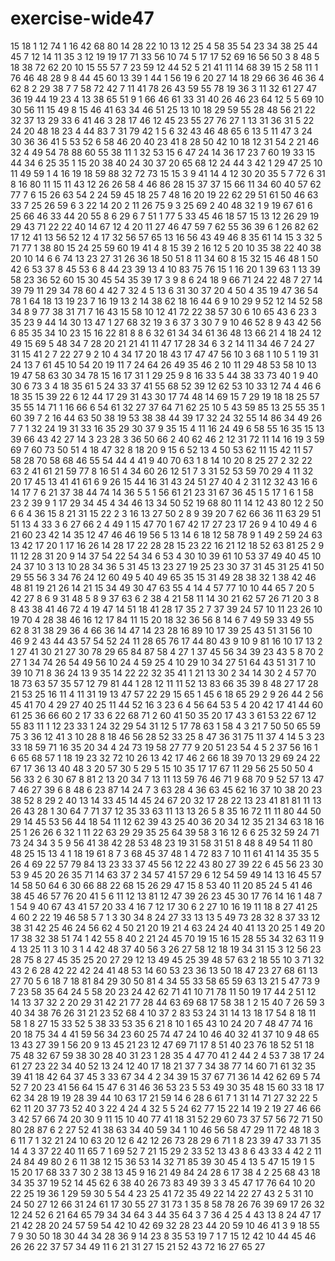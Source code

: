# exercise-wide47
15
18
1
12
74
1
16
42
68
80
14
28
22
10
13
12
25
4
58
35
54
23
34
38
25
44
45
7
12
14
11
35
3
12
19
19
17
71
33
56
10
74
5
17
17
52
69
16
56
50
3
8
48
5
18
38
72
62
20
10
15
55
57
7
23
59
12
44
52
5
21
41
11
14
68
39
15
2
58
11
1
76
46
48
28
9
8
44
45
60
13
39
1
44
1
56
19
6
20
27
14
18
29
66
36
46
36
4
62
8
2
29
38
7
7
58
72
42
7
11
41
78
26
43
59
55
78
19
36
3
11
32
61
27
47
36
19
44
19
23
4
13
38
65
51
9
1
66
46
61
33
31
40
26
46
23
64
12
5
5
69
10
30
56
11
15
49
8
15
46
41
63
34
46
51
25
13
10
18
29
59
55
28
48
56
21
22
32
37
13
29
33
6
41
46
3
28
17
46
12
45
23
55
27
76
27
1
13
31
36
31
5
22
24
20
48
18
23
4
44
83
7
31
79
42
1
5
6
32
43
46
48
65
6
13
5
11
47
3
24
30
36
36
41
5
53
52
6
58
46
20
40
23
41
8
28
50
42
10
18
12
31
54
2
21
46
32
4
49
54
78
88
60
55
38
11
1
32
53
15
6
47
24
14
36
17
23
7
60
19
33
15
44
34
6
25
35
1
15
20
38
40
24
30
37
20
65
68
12
24
44
3
42
1
29
47
25
10
11
49
59
1
4
16
19
18
59
88
32
72
73
15
15
3
9
41
14
4
12
30
20
35
5
7
72
6
31
8
16
80
11
15
11
43
12
26
26
58
4
46
86
28
15
37
37
15
66
11
34
60
40
57
62
77
7
6
15
26
63
54
2
24
59
45
18
25
7
48
16
20
19
22
62
29
51
61
50
46
63
33
7
25
26
59
6
3
22
14
20
2
11
26
75
9
3
25
69
2
40
48
32
1
9
19
67
61
6
25
66
46
33
44
20
55
8
6
29
6
7
51
1
77
5
33
45
46
18
57
15
13
12
26
29
19
29
43
71
22
22
40
14
67
12
4
20
11
27
46
47
59
7
62
55
36
39
6
1
26
82
62
17
12
41
13
56
52
12
4
17
32
56
57
65
13
16
56
43
49
46
8
35
61
14
15
3
32
5
71
77
1
38
80
15
24
25
59
60
19
41
4
8
15
39
2
16
12
5
20
10
35
38
22
40
38
20
10
14
6
6
74
13
23
27
31
26
36
18
50
51
8
11
34
60
8
15
32
15
46
48
1
50
42
6
53
37
8
45
53
6
8
44
23
39
13
4
10
83
75
76
15
1
16
20
1
39
63
1
13
39
58
23
36
52
60
15
30
45
54
35
39
17
3
9
8
6
24
18
9
66
71
24
22
48
7
27
14
39
79
11
29
34
78
60
4
42
7
32
4
5
13
6
31
30
37
20
4
50
4
35
19
47
36
54
78
1
64
18
13
19
23
7
16
19
13
2
14
38
62
18
16
44
6
9
10
29
9
52
12
14
52
58
34
8
9
77
38
31
71
7
16
43
15
58
10
12
41
72
22
38
57
30
6
10
65
43
6
23
3
35
23
9
44
14
30
13
47
1
27
68
32
19
3
6
37
3
30
7
9
10
46
52
8
9
43
42
56
6
85
35
34
10
23
15
16
22
81
8
8
6
32
61
34
34
61
36
48
13
66
21
4
18
24
12
49
15
69
5
48
34
7
28
20
21
21
41
11
47
17
28
34
6
3
2
14
11
34
46
7
24
27
31
15
41
2
7
22
27
9
2
10
4
34
17
20
18
43
17
47
47
56
10
3
68
1
10
5
1
19
31
24
13
7
61
45
10
54
20
19
11
7
24
64
26
49
35
46
2
10
11
29
48
53
58
10
13
19
47
58
63
30
34
78
15
16
17
31
1
29
25
9
8
16
33
5
44
38
33
73
40
1
9
40
30
6
73
3
4
18
35
61
5
24
33
37
41
55
68
52
39
12
62
53
10
33
12
74
4
46
6
18
35
15
39
22
6
12
44
17
29
31
43
30
17
74
48
14
69
15
7
29
19
18
18
25
57
35
55
14
71
1
16
66
6
54
61
32
27
37
64
71
62
25
10
5
43
59
85
13
25
55
35
1
60
39
7
2
16
44
63
50
38
19
53
38
38
44
39
17
32
24
32
55
14
86
34
49
26
7
7
1
32
24
19
31
33
16
35
29
30
37
9
35
15
4
11
16
24
49
6
58
55
16
35
15
13
39
66
43
42
27
14
3
23
28
3
36
50
66
2
40
62
46
2
12
31
72
11
14
16
19
3
59
69
7
60
73
50
51
4
18
47
32
8
18
20
9
15
6
52
13
4
50
53
62
11
15
42
11
57
58
28
70
58
68
46
55
54
44
4
41
9
40
70
63
1
8
14
10
20
8
25
27
2
32
22
63
2
41
61
21
59
77
8
16
51
4
34
60
26
12
51
7
3
31
52
53
59
70
29
4
11
32
20
17
45
13
41
41
61
6
9
26
15
44
16
31
43
24
51
27
40
4
2
31
12
32
43
16
6
14
17
7
6
21
37
38
44
74
14
36
5
5
1
56
61
21
23
31
67
36
45
1
5
17
1
6
1
58
23
2
39
9
1
17
29
34
45
4
34
46
13
34
50
52
19
68
80
11
14
12
43
80
12
2
50
6
6
4
36
15
8
21
31
15
22
2
3
16
13
27
50
2
8
9
39
20
7
62
66
36
11
63
29
51
51
13
4
33
3
6
27
66
2
4
49
1
15
47
70
1
67
42
17
27
23
17
26
9
4
10
49
4
6
21
60
23
42
14
35
12
47
46
46
19
56
5
13
14
6
18
12
58
78
9
1
49
2
59
24
63
13
42
17
20
1
17
16
26
14
28
17
22
28
28
15
23
22
16
21
12
18
52
63
81
25
2
9
11
12
28
31
20
9
14
37
54
22
54
34
6
53
4
30
10
39
61
10
53
37
49
40
45
10
24
37
10
3
13
10
28
34
36
5
31
45
13
23
27
19
25
23
30
37
31
45
31
25
41
50
29
55
56
3
34
76
24
12
60
49
5
40
49
65
35
15
31
49
28
38
32
1
38
42
46
48
81
19
21
26
14
21
15
34
49
30
47
63
55
4
14
4
57
77
10
10
44
65
7
20
5
42
27
8
6
9
31
48
5
8
9
37
63
6
2
38
4
21
58
11
14
30
21
62
57
26
71
20
3
8
8
43
38
41
46
72
4
19
47
14
51
18
41
28
17
35
2
7
37
39
24
57
10
11
23
26
10
19
70
4
28
38
46
16
12
17
84
11
15
20
18
32
36
56
8
14
6
7
49
59
33
49
55
62
8
31
38
29
36
4
66
36
14
47
14
23
28
16
89
10
17
39
25
43
51
31
56
10
46
9
2
43
44
43
57
54
52
24
11
28
65
76
17
44
80
43
9
10
9
81
16
10
17
13
2
1
27
41
30
21
27
30
78
29
65
84
87
58
4
27
1
37
45
56
34
39
23
43
5
8
70
2
27
1
34
74
26
54
49
56
10
24
4
59
25
4
10
29
10
34
27
51
64
43
51
31
7
10
39
10
71
8
36
24
13
9
35
14
22
22
32
35
41
1
21
13
30
2
34
14
30
2
4
57
70
18
73
63
57
35
57
12
79
81
44
1
28
12
11
11
52
13
83
66
35
39
8
48
27
17
28
21
53
25
16
11
4
11
31
19
13
47
57
22
29
15
65
1
45
6
18
65
29
2
9
26
44
2
56
45
41
70
4
29
27
40
25
11
44
52
16
3
23
6
4
56
64
53
5
4
20
42
17
41
44
60
61
25
36
66
60
2
17
33
6
22
68
71
2
60
41
50
35
20
17
43
3
61
53
22
67
12
55
83
11
1
12
23
33
1
24
32
29
54
31
12
5
17
78
63
1
58
4
3
21
7
50
50
65
59
75
3
36
12
41
3
10
28
8
18
46
56
28
52
33
25
8
47
36
31
75
11
37
4
14
5
3
23
33
18
59
71
16
35
20
34
4
24
73
19
58
27
77
9
20
51
23
54
4
5
2
37
56
16
1
6
65
68
57
1
18
19
23
32
72
10
26
13
42
17
46
2
66
18
39
70
13
29
69
24
22
67
17
36
13
40
48
3
20
57
30
5
29
5
15
10
35
17
17
67
11
29
56
25
50
50
4
56
33
2
6
30
67
8
81
2
13
20
34
7
13
11
13
59
76
46
71
9
68
70
9
52
57
13
47
7
46
27
39
6
8
48
6
23
87
14
24
7
3
63
28
4
36
63
45
62
16
37
10
38
20
23
38
52
8
29
2
40
13
14
33
45
14
45
24
67
20
32
17
28
22
13
23
41
81
81
11
13
26
43
28
1
30
64
7
71
37
12
35
33
63
11
13
13
26
5
8
35
16
72
11
11
80
44
50
29
14
45
53
56
44
18
54
11
12
62
39
43
25
40
36
20
34
12
35
21
34
63
18
16
25
1
26
26
6
32
1
11
22
63
29
29
35
25
64
39
58
3
16
12
6
6
25
32
59
24
71
73
24
34
3
5
9
56
41
38
42
28
53
48
23
19
31
58
31
51
8
48
8
49
54
11
80
48
25
15
13
4
1
18
19
61
8
7
3
68
45
37
48
1
4
72
83
7
10
11
61
41
14
35
35
5
26
4
69
22
57
79
84
13
23
33
37
45
56
12
22
43
80
27
39
22
6
45
56
23
30
53
9
45
20
26
35
71
14
63
37
2
34
57
41
57
29
6
12
54
59
49
14
13
16
45
57
14
58
50
64
6
30
66
88
22
68
15
26
29
47
15
8
53
40
11
20
85
24
5
41
46
38
45
46
57
76
20
41
5
6
11
12
13
81
12
47
39
26
23
45
30
17
76
14
16
1
48
7
1
54
9
40
67
43
41
57
20
33
4
16
7
12
17
30
6
2
27
10
16
19
11
18
8
27
41
25
4
60
2
22
19
46
58
5
7
1
3
30
34
8
24
27
33
13
13
5
49
73
28
32
8
37
33
12
38
31
42
25
46
24
56
62
4
50
21
20
19
21
4
63
24
24
40
41
13
20
25
1
49
20
17
38
32
38
51
74
1
42
55
8
40
2
21
24
45
70
19
15
16
15
28
55
34
32
63
11
9
4
13
25
11
3
10
3
1
4
42
48
37
40
56
3
26
27
58
12
18
19
34
31
15
3
12
56
23
28
75
8
27
45
35
25
20
27
29
12
13
49
45
25
39
48
57
63
2
18
55
10
3
71
32
43
2
6
28
42
22
42
24
41
48
53
14
60
53
23
36
13
50
18
47
23
27
68
61
13
27
70
5
6
18
7
18
81
84
29
30
50
81
4
34
55
33
58
65
59
63
13
21
5
47
73
9
7
23
58
35
64
24
5
58
20
23
24
42
62
71
41
10
71
78
11
50
19
17
44
2
51
12
14
13
37
32
2
20
29
31
42
21
77
28
44
63
69
68
17
58
38
1
2
15
40
7
26
59
3
40
34
38
76
26
31
21
23
52
68
4
10
37
2
83
53
24
31
14
13
18
17
54
8
18
11
58
1
8
27
15
33
52
5
38
33
53
35
6
21
8
10
1
65
43
10
24
20
7
48
47
74
16
20
18
75
34
4
41
59
56
34
23
60
25
74
47
24
10
46
40
32
41
37
10
9
48
65
13
43
27
39
1
56
20
9
13
45
21
23
12
47
69
71
17
8
51
40
23
76
18
52
51
18
75
48
32
67
59
38
30
28
40
31
23
1
28
35
4
47
70
41
2
44
2
4
53
7
38
17
24
61
27
23
22
34
40
52
13
24
12
40
17
18
21
37
7
34
38
77
14
60
71
61
32
35
39
41
18
42
64
37
45
3
33
67
34
4
2
34
39
15
37
67
71
36
14
42
62
69
5
74
52
7
20
23
41
56
64
15
47
6
31
46
36
53
23
5
53
49
30
35
48
15
60
33
18
17
62
34
28
19
19
28
39
44
10
63
17
21
59
14
6
28
6
61
7
1
31
14
71
27
32
22
5
62
11
20
37
73
52
40
3
22
4
24
4
32
5
5
24
62
77
15
22
14
19
2
19
27
46
66
3
42
57
66
74
20
30
9
11
15
10
40
77
41
18
31
52
29
60
73
37
57
56
72
71
50
80
28
87
6
2
27
52
41
38
63
34
40
59
34
1
10
46
56
58
47
29
11
72
48
18
3
6
11
7
1
32
21
24
10
63
20
12
6
42
12
26
73
28
29
6
71
1
8
23
39
47
33
71
35
14
4
3
37
22
40
11
65
7
1
69
52
7
21
15
29
2
33
52
13
43
8
6
43
33
4
42
2
11
24
84
49
80
2
6
11
38
12
15
36
53
14
32
71
85
39
30
45
4
13
5
47
15
19
1
5
15
20
17
68
33
7
30
2
38
13
45
9
16
21
49
84
24
28
6
17
38
4
2
25
68
43
18
34
35
37
19
52
14
45
62
6
38
40
26
73
83
49
39
3
3
45
47
17
76
64
10
20
22
25
19
36
1
29
59
30
5
54
4
23
25
41
72
35
49
22
14
22
27
43
2
5
31
10
24
50
27
12
66
31
24
61
17
30
55
27
31
73
1
35
8
58
78
26
76
39
69
17
26
32
12
24
52
6
21
64
65
79
34
34
64
3
44
35
64
3
7
36
4
25
4
43
13
8
24
47
17
21
42
28
20
24
57
59
54
42
10
42
69
32
28
23
44
20
59
10
46
41
3
9
18
55
7
9
30
50
18
30
44
34
28
36
9
14
23
8
35
53
19
7
1
7
15
12
42
10
44
45
46
26
26
22
37
57
34
49
11
6
21
31
27
15
21
52
43
72
16
27
65
27
